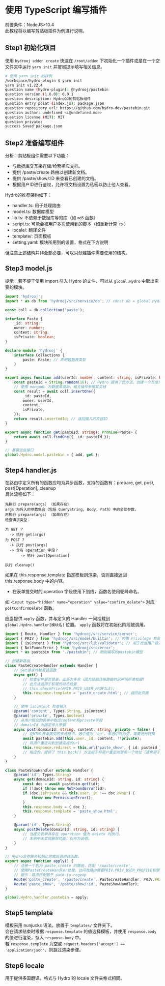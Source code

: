 # 使用 TypeScript 编写插件

前置条件：NodeJS>10.4  
此教程将以编写剪贴板插件为例进行说明。

## Step1 初始化项目

使用 `hydrooj addon create` 快速在 `/root/addon` 下初始化一个插件或是在一个空文件夹中运行 `yarn init` 并按照提示填写相关信息。

```sh
# 使用 yarn init 的样例
/workspace/hydro-plugin $ yarn init
yarn init v1.22.4
question name (hydro-plugin): @hydrooj/pastebin
question version (1.0.0): 0.0.1
question description: HydroOJ的剪贴板组件
question entry point (index.js): package.json
question repository url: https://github.com/hydro-dev/pastebin.git
question author: undefined <i@undefined.moe>
question license (MIT): MIT
question private:
success Saved package.json
```

## Step2 准备编写组件

分析：剪贴板组件需要以下功能：

- 与数据库交互来存储/检索相应文档。
- 提供 /paste/create 路由以创建新文档。
- 提供 /paste/show/:ID 来查看已创建的文档。
- 根据用户ID进行鉴权，允许将文档设置为私密以防止他人查看。

Hydro的推荐架构如下：

- handler.ts: 用于处理路由
- model.ts: 数据库模型
- lib.ts: 不依赖于数据库等的库（如 `md5` 函数）
- script.ts: 可能会被用户多次使用到的脚本（如重新计算 `rp` ）
- locale/: 翻译文件
- template/: 页面模板
- setting.yaml: 模块所用到的设置，格式在下方说明

但注意上述结构并非全部必要，可以只创建插件需要使用的结构。

## Step3 model.js

提示：若不便于使用 import 引入 Hydro 的文件，可以从 `global.Hydro` 中取出需要的模块。

```ts
import 'hydrooj';
import * as db from 'hydrooj/src/service/db'; // const db = global.Hydro.service.db;

const coll = db.collection('paste');

interface Paste {
    _id: string;
    owner: number;
    content: string;
    isPrivate: boolean;
}

declare module 'hydrooj' {
    interface Collections {
        paste: Paste; // 声明数据表类型
    }
}

export async function add(userId: number, content: string, isPrivate: boolean): Promise<string> {
    const pasteId = String.random(16); // Hydro 提供了此方法，创建一个长度为16的随机字符串
    // 使用 mongodb 为数据库驱动，相关操作参照其文档
    const result = await coll.insertOne({
        _id: pasteId,
        owner: userId,
        content,
        isPrivate,
    });
    return result.insertedId; // 返回插入的文档ID
}

export async function get(pasteId: string): Promise<Paste> {
    return await coll.findOne({ _id: pasteId });
}

// 暴露这些接口
global.Hydro.model.pastebin = { add, get };

```

## Step4 handler.js

在路由中定义所有的函数应均为异步函数，支持的函数有：prepare, get, post, post[Operation], cleanup  
具体流程如下：

```
先执行 prepare(args) （如果存在）
args 为传入的参数集合（包括 QueryString, Body, Path）中的全部参数，
再执行 prepare(args) （如果存在）
检查请求类型：

为 GET ？
  -> 执行 get(args)
为 POST ?
  -> 执行 post(args)
  -> 含有 operation 字段？
       -> 执行 post[Operation]

执行 cleanup()
```

如果在 this.response.template 指定模板则渲染，否则直接返回 this.response.body 中的内容。

* 在表单提交时的 operation 字段使用下划线，函数名使用驼峰命名。

如 `<input type="hidden" name="operation" value="confirm_delete">` 对应 `postConfirmDelete` 函数。

应当提供 `apply` 函数，并与定义的 Handler 一同挂载到 `global.Hydro.handler[模块名]` 位置。
`apply` 函数将在初始化阶段被调用。

```ts
import { Route, Handler } from 'hydrooj/src/service/server';
import { PRIV } from 'hydrooj/src/model/builtin'; // 内置 Privilege 权限节点
import { isContent } from 'hydrooj/src/lib/validator'; // 用于检查用户输入是否合法
import { NotFoundError } from 'hydrooj/src/error';
import * as pastebin from './pastebin'; // 刚刚编写的pastebin模型

// 创建新路由
class PasteCreateHandler extends Handler {
    // Get请求时触发该函数
    async get() {
        // 检查用户是否登录，此处为多余（因为底部注册路由时已声明所需权限）
        // 此方法适用于权限的动态检查
        // this.checkPriv(PRIV.PRIV_USER_PROFILE);
        this.response.template = 'paste_create.html'; // 返回此页面
    }

    // 使用 isContent 检查输入
    @param('content', Types.String, isContent)
    @param('private', Types.Boolean)
    // 从用户提交的表单中取出content和private字段
    // domainId 为固定传入参数
    async post(domainId: string, content: string, private = false) {
        // 在HTML表单提交的多选框中，选中值为 'on'，未选中则为空，需要进行转换
        await pastebin.add(this.user._id, content, !!private);
        // 将用户重定向到创建完成的url
        this.response.redirect = this.url('paste_show', { id: pasteid });
        // 相应的，提供了 this.back() 方法用于将用户重定向至前一个地址（通常用于 Ajax 或是部分更新操作）
    }
}

class PasteShowHandler extends Handler {
    @param('id', Types.String)
    async get(domainId: string, id: string) {
        const doc = await pastebin.get(id);
        if (!doc) throw new NotFoundError(id);
        if (doc.isPrivate && this.user._id !== doc.owner) {
            throw new PermissionError();
        }
        this.response.body = { doc };
        this.response.template = 'paste_show.html';
    }

    @param('id', Types.String)
    async postDelete(domainId: string, id: string) {
        // 当提交表单并存在 operation 值为 delete 时执行。
        // 本例中未实现删除功能，仅作为说明。
    }
}

// Hydro会在服务初始化完成后调用该函数。
export async function apply() {
    // 注册一个名为 paste_create 的路由，匹配 '/paste/create'，
    // 使用PasteCreateHandler处理，访问改路由需要PRIV.PRIV_USER_PROFILE权限
    // 提示：路由匹配基于 path-to-regexp
    Route('paste_create', '/paste/create', PasteCreateHandler, PRIV.PRIV_USER_PROFILE);
    Route('paste_show', '/paste/show/:id', PasteShowHandler);
}

global.Hydro.handler.pastebin = apply;
```

## Step5 template

模板采用 nunjucks 语法。放置于 `templates/` 文件夹下。  
会在请求结束时根据 `response.template` 的值选择模板，并使用 `response.body` 的值进行渲染，存入 `response.body` 中。  
若 `response.template` 为空或 `request.headers['accept'] == 'application/json'`，则跳过渲染步骤。

## Step6 locale

用于提供多国翻译。格式与 Hydro 的 locale 文件夹格式相同。
